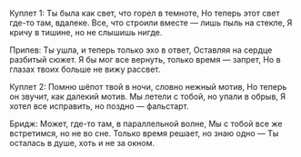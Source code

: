 Куплет 1:
Ты была как свет, что горел в темноте,
Но теперь этот свет где-то там, вдалеке.
Все, что строили вместе — лишь пыль на стекле,
Я кричу в тишине, но не слышишь нигде.

Припев:
Ты ушла, и теперь только эхо в ответ,
Оставляя на сердце разбитый сюжет.
Я бы мог все вернуть, только время — запрет,
Но в глазах твоих больше не вижу рассвет.

Куплет 2:
Помню шёпот твой в ночи, словно нежный мотив,
Но теперь он звучит, как далекий мотив.
Мы летели с тобой, но упали в обрыв,
Я хотел все исправить, но поздно — фальстарт.

Бридж:
Может, где-то там, в параллельной волне,
Мы с тобой все же встретимся, но не во сне.
Только время решает, но знаю одно —
Ты осталась в душе, хоть и не за окном.

